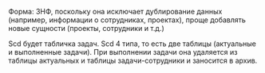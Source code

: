 Форма: 3НФ, поскольку она исключает дублирование данных (например, информации о сотрудниках, проектах), проще добавлять новые сущности (проекты, сотрудники и т.д.)

Scd будет табличка задач. 
Scd 4 типа, то есть две таблицы (актуальные и выполненные задачи). При выполнении задачи она удаляется из таблицы актуальных и таблицы задачи-сотрудники и заносится в архив.
